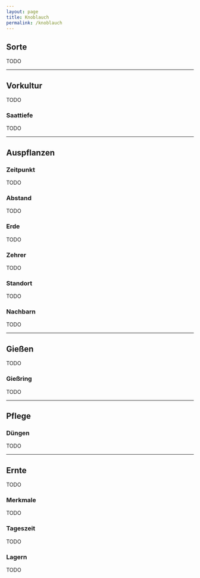 ```yaml
---
layout: page
title: Knoblauch
permalink: /knoblauch
---
```



## __Sorte__
TODO

<hr>

## __Vorkultur__
TODO

### Saattiefe
TODO
<hr>

## __Auspflanzen__

### Zeitpunkt
TODO

### Abstand
TODO

### Erde
TODO

### Zehrer 
TODO

### Standort
TODO

### Nachbarn
TODO


<hr>

## __Gießen__
TODO

### Gießring
TODO
<hr>

## __Pflege__

### Düngen
TODO

<hr>

## __Ernte__
TODO

### Merkmale
TODO

### Tageszeit
TODO

### Lagern
TODO
